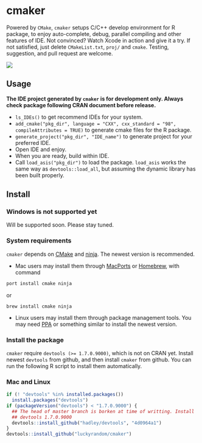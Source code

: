 # cmaker

Powered by `CMake`, `cmaker` setups C/C++ develop environment for R
package, to enjoy auto-complete, debug, parallel compiling and other
features of IDE. Not convinced? Watch Xcode in action and give it a
try. If not satisfied, just delete `CMakeList.txt`, `proj/` and
`cmake`. Testing, suggestion, and pull request are welcome.

![](https://raw.githubusercontent.com/luckyrandom/cmaker/master-src/gifs/xcode-rcpp.gif)

## Usage

__The IDE project generated by `cmaker` is for development
only. Always check package following CRAN document before release.__
- `ls_IDEs()` to get recommend IDEs for your system.
- `add_cmake("pkg_dir", language = "CXX", cxx_standard = "98",
  compileAttributes = TRUE)` to generate cmake files for the R
  package.
- `generate_project("pkg_dir", "IDE_name")` to generate project for your preferred IDE.
- Open IDE and enjoy.
- When you are ready, build within IDE.
- Call `load_asis("pkg_dir")` to load the package. `load_asis` works
  the same way as `devtools::load_all`, but assuming the dynamic
  library has been built properly.

## Install

### Windows is not supported yet
Will be supported soon. Please stay tuned.

### System requirements

`cmaker` depends on [CMake](http://www.cmake.org) and
[ninja](https://martine.github.io/ninja/). The newest version is
recommended.

- Mac users may install them
through [MacPorts](https://www.macports.org/) or
[Homebrew](http://brew.sh/), with command
```bash
port install cmake ninja
```
or
```
brew install cmake ninja
```
- Linux users may install them through package management tools. You
  may need [PPA](https://launchpad.net/ubuntu/+ppas) or something similar to install the newest version.

### Install the package

`cmaker` require `devtools (>= 1.7.0.9000)`, which is not on CRAN
yet. Install newest `devtools` from github, and then install `cmaker`
from github. You can run the following R script to install them
automatically.

### Mac and Linux
```r
if (! "devtools" %in% installed.packages())
  install.packages("devtools")
if (packageVersion("devtools") < "1.7.0.9000") {
  ## The head of master branch is borken at time of writting. Install
  ## devtools 1.7.0.9000
  devtools::install_github("hadley/devtools", "4d0964a1")
}
devtools::install_github("luckyrandom/cmaker")
```

